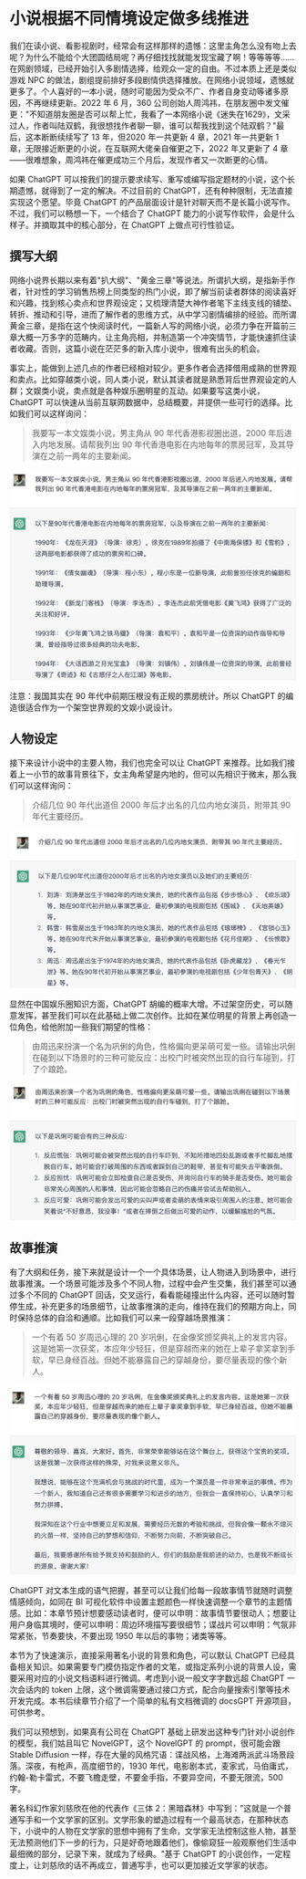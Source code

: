 # 小说根据不同情境设定做多线推进

我们在读小说、看影视剧时，经常会有这样那样的遗憾：这里主角怎么没有吻上去呢？为什么不能给个大团圆结局呢？再仔细找找就能发现宝藏了啊！等等等等……在网剧领域，已经开始引入多剧情选择，给观众一定的自由。不过本质上还是类似游戏 NPC 的做法，剧组提前排好多段剧情供选择播放。在网络小说领域，遗憾就更多了。个人喜好的一本小说，随时可能因为受众不广、作者自身变动等诸多原因，不再继续更新。2022 年 6 月，360 公司创始人周鸿祎，在朋友圈中发文催更："不知道朋友圈是否可以帮上忙，我看了一本网络小说《迷失在1629》，文采过人，作者叫陆双鹤，我很想找作者聊一聊，谁可以帮我找到这个陆双鹤？"最后，这本断断续续写了 13 年，但2020 年一共更新 4 章，2021 年一共更新 1 章，无限接近断更的小说，在互联网大佬亲自催更之下，2022 年又更新了 4 章——很难想象，周鸿祎在催更成功三个月后，发现作者又一次断更的心情。

如果 ChatGPT 可以按我们的提示要求续写、重写或编写指定题材的小说，这个长期遗憾，就得到了一定的解决。不过目前的 ChatGPT，还有种种限制，无法直接实现这个愿望。毕竟 ChatGPT 的产品层面设计是针对聊天而不是长篇小说写作。不过，我们可以畅想一下，一个结合了 ChatGPT 能力的小说写作软件，会是什么样子。并摘取其中的核心部分，在 ChatGPT 上做点可行性验证。

## 撰写大纲

网络小说界长期以来有着"扒大纲"、"黄金三章"等说法。所谓扒大纲，是指新手作者，针对性的学习销售热榜上同类型的热门小说，即了解当前读者群体的阅读喜好和兴趣，找到核心卖点和世界观设定；又梳理清楚大神作者笔下主线支线的铺垫、转折、推动和引导，进而了解作者的思维方式，从中学习剧情编排的经验。而所谓黄金三章，是指在这个快阅读时代，一篇新人写的网络小说，必须力争在开篇前三章大概一万多字的范畴内，让主角亮相，并制造第一个冲突情节，才能快速抓住读者收藏。否则，这篇小说在茫茫多的新入库小说中，很难有出头的机会。

事实上，能做到上述几点的作者已经相对较少。更多作者会选择借用成熟的世界观和卖点。比如穿越类小说，同人类小说，默认其读者就是熟悉背后世界观设定的人群；文娱类小说，卖点就是各种娱乐圈明星的互动。如果要写这类小说，ChatGPT 可以快速从当前互联网数据中，总结概要，并提供一些可行的选择。比如我们可以这样询问：

> 我要写一本文娱类小说，男主角从 90 年代香港影视圈出道，2000 年后进入内地发展。请帮我列出 90 年代香港电影在内地每年的票房冠军，及其导演在之前一两年的主要新闻。

![](/images/awesome/novel-1.png)

注意：我国其实在 90 年代中前期压根没有正规的票房统计。所以 ChatGPT 的编造很适合作为一个架空世界观的文娱小说设计。

## 人物设定

接下来设计小说中的主要人物，我们也完全可以让 ChatGPT 来推荐。比如我们接着上一小节的故事背景往下，女主角希望是内地的，但可以先相识于微末，那么我们可以这样询问：

> 介绍几位 90 年代出道但 2000 年后才出名的几位内地女演员，附带其 90 年代主要经历。

![](/images/awesome/novel-2.png)

显然在中国娱乐圈知识方面，ChatGPT 胡编的概率大增。不过架空历史，可以随意发挥，甚至我们可以在此基础上做二次创作。比如在某位明星的背景上再创造一位角色，给他附加一些我们期望的性格：

> 由周迅来扮演一个名为巩俐的角色，性格偏向更呆萌可爱一些。请输出巩俐在碰到以下场景时的三种可能反应：出校门时被突然出现的自行车碰到，打了个踉跄。

![](/images/awesome/novel-3.png)

## 故事推演

有了大纲和任务，接下来就是设计一个一个具体场景，让人物进入到场景中，进行故事推演。一个场景可能涉及多个不同人物，过程中会产生交集，我们甚至可以通过多个不同的 ChatGPT 回话，交叉运行，看看能碰撞出什么内容，还可以随时暂停生成，补充更多的场景细节，让故事推演的走向，维持在我们的预期方向上，同时保持总体的自洽和通顺。比如我们可以来一段穿越场景推演：

> 一个有着 50 岁周迅心理的 20 岁巩俐，在金像奖颁奖典礼上的发言内容。这是她第一次获奖，本应年少轻狂，但是穿越而来的她在上辈子拿奖拿到手软，早已身经百战。但她不能暴露自己的穿越身份，要尽量表现的像个新人。

![](/images/awesome/novel-4.png)

ChatGPT 对文本生成的语气把握，甚至可以让我们给每一段故事情节就随时调整情感倾向，如同在 BI 可视化软件中设置主题颜色一样快速调整一个章节的主题情感。比如：本章节预计想要感动读者时，便可以申明：故事情节要很动人；想要让用户身临其境时，便可以申明：周边环境描写要很细节；谍战片可以申明：气氛非常紧张，节奏要快，不要出现 1950 年以后的事物；诸类等等。

本节为了快速演示，直接采用著名小说的背景和角色，可以默认 ChatGPT 已经具备相关知识。如果需要专门模仿指定作者的文笔，或指定系列小说的背景人设，需要采用对应的小说文档语料进行微调。考虑到小说一般文字字数远超 ChatGPT 一次会话内的 token 上限，这个微调需要通过接口方式，配合向量搜索引擎等技术开发完成。本书后续章节介绍了一个简单的私有文档微调的 docsGPT 开源项目，可供参考。

我们可以预想到，如果真有公司在 ChatGPT 基础上研发出这种专门针对小说创作的模型，我们姑且叫它 NovelGPT，这个 NovelGPT 的 prompt，很可能会跟 Stable Diffusion 一样，存在大量的风格咒语：谍战风格，上海滩两派武斗场景段落。深夜，有枪声，高度细节的，1930 年代，电影剧本式，麦家式，马伯庸式，约翰-勒卡雷式，不要飞檐走壁，不要金手指，不要异空间，不要无限流，500 字。

著名科幻作家刘慈欣在他的代表作《三体 2：黑暗森林》中写到："这就是一个普通写手和一个文学家的区别。文学形象的塑造过程有一个最高状态，在那种状态下，小说中的人物在文学家的思想中拥有了生命，文学家无法控制这些人物，甚至无法预测他们下一步的行为，只是好奇地跟着他们，像偷窥狂一般观察他们生活中最细微的部分，记录下来，就成为了经典。"基于 ChatGPT 的小说创作，一定程度上，让刘慈欣的话不再成立，普通写手，也可以更加接近文学家的状态。

